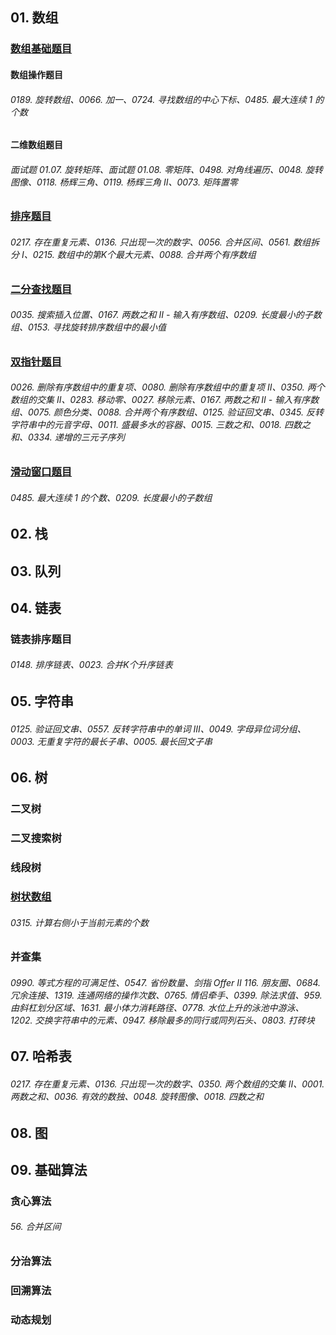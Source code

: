 ## 01. 数组

### [数组基础题目](../Contents/Chapter-01/01-Array-Basic/10-Array-Basic-List.md)

#### 数组操作题目

###### 0189. 旋转数组、0066. 加一、0724. 寻找数组的中心下标、0485. 最大连续 1 的个数

#### 二维数组题目

###### 面试题 01.07. 旋转矩阵、面试题 01.08. 零矩阵、0498. 对角线遍历、0048. 旋转图像、0118. 杨辉三角、0119. 杨辉三角 II、0073. 矩阵置零

### [排序题目](../Contents/Chapter-01/02-Array-Sort/10-Array-Sort-List.md)

###### 0217. 存在重复元素、0136. 只出现一次的数字、0056. 合并区间、0561. 数组拆分 I、0215. 数组中的第K个最大元素、0088. 合并两个有序数组

### [二分查找题目](../Contents/Chapter-01/03-Array-Binary-search/10-Array-Binary-search-List.md)

###### 0035. 搜索插入位置、0167. 两数之和 II - 输入有序数组、0209. 长度最小的子数组、0153. 寻找旋转排序数组中的最小值

### [双指针题目](../Contents/Chapter-01/04-Array-Two-Pointers/10-Array-Two-Pointers-List.md)

###### 0026. 删除有序数组中的重复项、0080. 删除有序数组中的重复项 II、0350. 两个数组的交集 II、0283. 移动零、0027. 移除元素、0167. 两数之和 II - 输入有序数组、0075. 颜色分类、0088. 合并两个有序数组、0125. 验证回文串、0345. 反转字符串中的元音字母、0011. 盛最多水的容器、0015. 三数之和、0018. 四数之和、0334. 递增的三元子序列

### [滑动窗口题目](../Contents/Chapter-01/05-Array-Sliding-Window/10-Array-Sliding-Window-List.md)

###### 0485. 最大连续 1 的个数、0209. 长度最小的子数组

## 02. 栈

## 03. 队列

## 04. 链表

### 链表排序题目

###### 0148. 排序链表、0023. 合并K个升序链表

## 05. 字符串

###### 0125. 验证回文串、0557. 反转字符串中的单词 III、0049. 字母异位词分组、0003. 无重复字符的最长子串、0005. 最长回文子串

## 06. 树

### 二叉树


### 二叉搜索树

### 线段树

### [树状数组]()

###### 0315. 计算右侧小于当前元素的个数

### 并查集

###### 0990. 等式方程的可满足性、0547. 省份数量、剑指 Offer II 116. 朋友圈、0684. 冗余连接、1319. 连通网络的操作次数、0765. 情侣牵手、0399. 除法求值、959. 由斜杠划分区域、1631. 最小体力消耗路径、0778. 水位上升的泳池中游泳、1202. 交换字符串中的元素、0947. 移除最多的同行或同列石头、0803. 打砖块

## 07. 哈希表

###### 0217. 存在重复元素、0136. 只出现一次的数字、0350. 两个数组的交集 II、0001. 两数之和、0036. 有效的数独、0048. 旋转图像、0018. 四数之和

## 08. 图

## 09. 基础算法

### 贪心算法

###### 56. 合并区间

### 分治算法

### 回溯算法

### 动态规划

 
